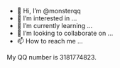 - 👋 Hi, I’m @monsterqq
- 👀 I’m interested in ...
- 🌱 I’m currently learning ...
- 💞️ I’m looking to collaborate on ...
- 📫 How to reach me ...

<!---
monsterqq/monsterqq is a ✨ special ✨ repository because its `README.md` (this file) appears on your GitHub profile.
You can click the Preview link to take a look at your changes.
--->My QQ number is 3181774823.

